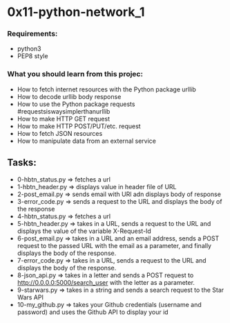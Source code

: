 # 0x11-python-network_1

### Requirements:
* python3
* PEP8 style


### What you should learn from this projec:
* How to fetch internet resources with the Python package urllib
* How to decode urllib body response
* How to use the Python package requests #requestsiswaysimplerthanurllib
* How to make HTTP GET request
* How to make HTTP POST/PUT/etc. request
* How to fetch JSON resources
* How to manipulate data from an external service

## Tasks:
* 0-hbtn_status.py => fetches a url
* 1-hbtn_header.py => displays value in header file of URL
* 2-post_email.py => sends email with URl adn displays body of response
* 3-error_code.py => sends a request to the URL and displays the body of the response
* 4-hbtn_status.py => fetches a url
* 5-hbtn_header.py => takes in a URL, sends a request to the URL and displays the value of the variable X-Request-Id
* 6-post_email.py => takes in a URL and an email address, sends a POST request to the passed URL with the email as a parameter, and finally displays the body of the response.
* 7-error_code.py =>  takes in a URL, sends a request to the URL and displays the body of the response.
* 8-json_api.py => takes in a letter and sends a POST request to http://0.0.0.0:5000/search_user with the letter as a parameter.
* 9-starwars.py =>  takes in a string and sends a search request to the Star Wars API
* 10-my_github.py => takes your Github credentials (username and password) and uses the Github API to display your id